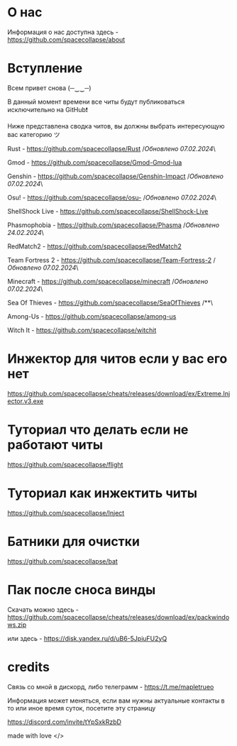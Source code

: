 # О нас

Информация о нас доступна здесь - https://github.com/spacecollapse/about 


# Вступление

Всем привет снова (─‿‿─)

В данный момент времени все читы будут публиковаться исключительно на GitHub❗

Ниже представлена сводка читов, вы должны выбрать интересующую вас категорию ツ 

Rust - https://github.com/spacecollapse/Rust /*Обновлено 07.02.2024*\

Gmod - https://github.com/spacecollapse/Gmod-Gmod-lua

Genshin - https://github.com/spacecollapse/Genshin-Impact /*Обновлено 07.02.2024*\

Osu! - https://github.com/spacecollapse/osu- /*Обновлено 07.02.2024*\

ShellShock Live - https://github.com/spacecollapse/ShellShock-Live

Phasmophobia - https://github.com/spacecollapse/Phasma /*Обновлено 24.02.2024*\

RedMatch2 - https://github.com/spacecollapse/RedMatch2

Team Fortress 2 - https://github.com/spacecollapse/Team-Fortress-2 /*Обновлено 07.02.2024*\

Minecraft - https://github.com/spacecollapse/minecraft /*Обновлено 07.02.2024*\

Sea Of Thieves - https://github.com/spacecollapse/SeaOfThieves /**\

Among-Us - https://github.com/spacecollapse/among-us

Witch It - https://github.com/spacecollapse/witchit


# Инжектор для читов если у вас его нет
https://github.com/spacecollapse/cheats/releases/download/ex/Extreme.Injector.v3.exe

# Туториал что делать если не работают читы 
https://github.com/spacecollapse/flight

# Туториал как инжектить читы
https://github.com/spacecollapse/Inject

# Батники для очистки
https://github.com/spacecollapse/bat

# Пак после сноса винды

Скачать можно здесь - https://github.com/spacecollapse/cheats/releases/download/ex/packwindows.zip

или здесь - https://disk.yandex.ru/d/uB6-5JpiuFU2yQ

# credits
Связь со мной в дискорд, либо телеграмм - https://t.me/mapletrueo

Информация может меняться, если вам нужны актуальные контакты в то или иное время суток, посетите эту страницу

https://discord.com/invite/tYpSxkRzbD

made with love </>
